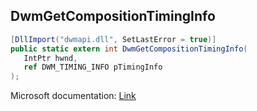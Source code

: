 ## DwmGetCompositionTimingInfo

```csharp
[DllImport("dwmapi.dll", SetLastError = true)]
public static extern int DwmGetCompositionTimingInfo(
   IntPtr hwnd,
   ref DWM_TIMING_INFO pTimingInfo
);
```

Microsoft documentation: [Link](https://docs.microsoft.com/en-us/windows/win32/api/dwmapi/nf-dwmapi-dwmgetcompositiontiminginfo)
